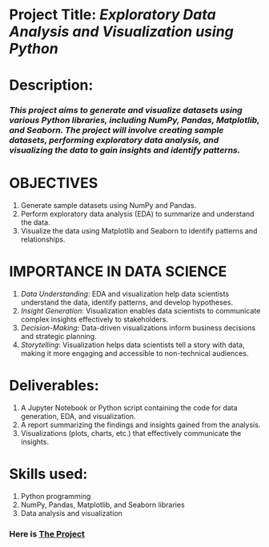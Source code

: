 # **Project Title:** _Exploratory Data Analysis and Visualization using Python_

# **Description:**
### _This project aims to generate and visualize datasets using various Python libraries, including NumPy, Pandas, Matplotlib, and Seaborn. The project will involve creating sample datasets, performing exploratory data analysis, and visualizing the data to gain insights and identify patterns._

# **OBJECTIVES**
1. Generate sample datasets using NumPy and Pandas.
2. Perform exploratory data analysis (EDA) to summarize and understand the data.
3. Visualize the data using Matplotlib and Seaborn to identify patterns and relationships.


# **IMPORTANCE IN DATA SCIENCE**
1. *Data Understanding*: EDA and visualization help data scientists understand the data, identify patterns, and develop hypotheses.
2. *Insight Generation*: Visualization enables data scientists to communicate complex insights effectively to stakeholders.
3. *Decision-Making*: Data-driven visualizations inform business decisions and strategic planning.
4. *Storytelling*: Visualization helps data scientists tell a story with data, making it more engaging and accessible to non-technical audiences.

# **Deliverables**:
1. A Jupyter Notebook or Python script containing the code for data generation, EDA, and visualization.
2. A report summarizing the findings and insights gained from the analysis.
3. Visualizations (plots, charts, etc.) that effectively communicate the insights.

# **Skills used**:
1. Python programming
2. NumPy, Pandas, Matplotlib, and Seaborn libraries
3. Data analysis and visualization
### Here is [The Project](/PROJECT_1/Generating_and_Visualization%20.ipynb) 
